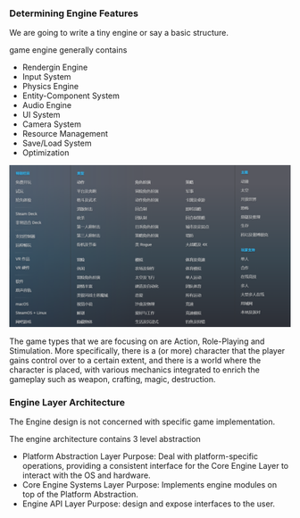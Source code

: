 ### Determining Engine Features
We are going to write a tiny engine or say a basic structure.

game engine generally contains
- Rendergin Engine
- Input System
- Physics Engine
- Entity-Component System
- Audio Engine
- UI System
- Camera System
- Resource Management
- Save/Load System
- Optimization


![Steam Game Classification](SteamGameClassification.png)

The game types that we are focusing on are Action, Role-Playing and Stimulation. More specifically, there is a (or more) character that the player gains control over to a certain extent, and there is a world where the character is placed, with various mechanics integrated to enrich the gameplay such as weapon, crafting, magic, destruction.

### Engine Layer Architecture

The Engine design is not concerned with specific game implementation.

The engine architecture contains 3 level abstraction
- Platform Abstraction Layer
  Purpose: Deal with platform-specific operations, providing a consistent interface for the Core Engine Layer to interact with the OS and hardware.
- Core Engine Systems Layer
  Purpose: Implements engine modules on top of the Platform Abstraction.
- Engine API Layer
  Purpose: design and expose interfaces to the user.



